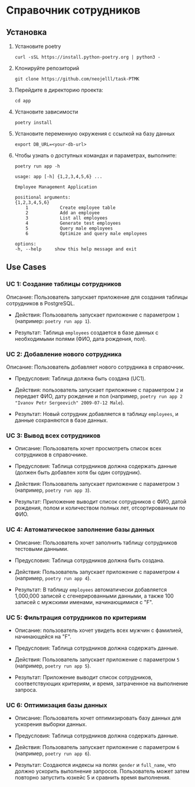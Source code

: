 # Справочник сотрудников

## Установка

1. Установите  poetry
	```
	curl -sSL https://install.python-poetry.org | python3 -
	```
2. Клонируйте репозиторий 
	```
	git clone https://github.com/neojelll/task-PTMK
	```
3. Перейдите в директорию проекта:
   ```
   cd app
   ```
4. Установите зависимости
	```
	poetry install
	```
5. Установите переменную окружения с ссылкой на базу данных
	```
	export DB_URL=<your-db-url>
	```
6. Чтобы узнать о доступных командах и параметрах, выполните:
	```
	poetry run app -h

	usage: app [-h] {1,2,3,4,5,6} ...

	Employee Management Application

	positional arguments:
  	{1,2,3,4,5,6}
    	1            Create employee table
    	2            Add an employee
    	3            List all employees
    	4            Generate test employees
    	5            Query male employees
    	6            Optimize and query male employees

	options:
  	-h, --help     show this help message and exit
	```

## Use Cases

### UC 1: Создание таблицы сотрудников 

Описание: Пользователь запускает приложение для создания таблицы сотрудников в PostgreSQL.

* Действия: Пользователь запускает приложение с параметром `1` (например: `poetry run app 1`).

* Результат: Таблица `employees` создается в базе данных с необходимыми полями (ФИО, дата рождения, пол).

### UC 2: Добавление нового сотрудника

Описание: Пользователь добавляет нового сотрудника в справочник.

* Предусловия: Таблица должна быть создана (UC1).

* Действия: пользователь запускает приложение с параметром `2` и передает ФИО, дату рождение и пол (например, `poetry run app 2 "Ivanov Petr Sergeevich" 2009-07-12 Male`).

* Результат: Новый сотрудник добавляется в таблицу `employees`, и данные сохраняются в базе данных.

### UC 3: Вывод всех сотрудников

* Описание: Пользователь хочет просмотреть список всех сотрудников в справочнике.

* Предусловия: Таблица сотрудников должна содержать данные (должен быть добавлен хотя бы один сотрудник).

* Действия: Пользователь запускает приложение с параметром `3` (например, `poetry run app 3`).

* Результат: Приложение выводит список сотрудников с ФИО, датой рождения, полом и количеством полных лет, отсортированным по ФИО.

### UC 4: Автоматическое заполнение базы данных

* Описание: Пользователь хочет заполнить таблицу сотрудников тестовыми данными.

* Предусловия: Таблица сотрудников должна быть создана.

* Действия: Пользователь запускает приложение с параметром `4` (например, `poetry run app 4`).

* Результат: В таблицу `employees` автоматически добавляется 1,000,000 записей с сгенерированными данными, а также 100 записей с мужскими именами, начинающимися с "F".

### UC 5: Фильтрация сотрудников по критериям

* Описание: пользователь хочет увидеть всех мужчин с фамилией, начинающейся на "F".

* Предусловия: Таблица сотрудников должна содержать данные.

* Действия: Пользователь запускает приложение с параметром `5` (например, `poetry run app 5`).

* Результат: Приложение выводит список сотрудников, соответствующих критериям, и время, затраченное на выполнение запроса.

### UC 6: Оптимизация базы данных

* Описание: Пользователь хочет оптимизировать базу данных для ускорения выборки данных.

* Предусловия: Таблица сотрудников должна содержать данные.

* Действия: Пользователь запускает приложение с параметром `6` (например, `poetry run app 6`).

* Результат: Создаются индексы на полях `gender` и `full_name`, что должно ускорить выполнение запросов. Пользователь может затем повторно запустить юзкейс 5 и сравнить время выполнения.
